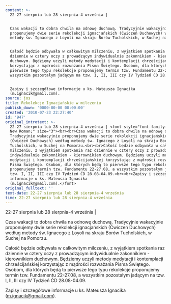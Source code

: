 ```yaml
---
content: >-
  22-27 sierpnia lub 28 sierpnia-4 września | 


  Czas wakacji to dobra chwila na odnowę duchową. Tradycyjnie wakacyjnie
  proponujemy dwie serie rekolekcji ignacjańskich (Ćwiczeń Duchowych) według
  metody św. Ignacego z Loyoli na skraju Borów Tucholskich, w Suchej na Pomorzu.


  Całość będzie odbywała w całkowitym milczeniu, z wyjątkiem spotkania raz
  dziennie w cztery oczy z prowadzącym indywidualnie zakonnikiem - kierownikiem
  duchowym. Będziemy uczyli metody medytacji i kontemplacji chrześcijańskiej
  korzystając z mądrości rozważania Pisma Świętego. Osobom, dla których będą to
  pierwsze tego typu rekolekcje proponujemy termin tzw. Fundamentu 22-27.08, a
  wszystkim pozostałym jadącym na tzw. I, II, III czy IV Tydzień ĆD 28.08-04.09.


  Zapisy i szczegółowe informacje u ks. Mateusza Ignacika
  (m.ignacik@gmail.com).                  
source: jos
title: Rekolekcje Ignacjańskie w milczeniu
publish_down: '0000-00-00 00:00:00'
created: '2010-07-23 22:27:40'
id: '947'
original_introtext: >-
  22-27 sierpnia lub 28 sierpnia-4 września | <font style="font-family: Times
  New Roman;" size="3"><br><br>Czas wakacji to dobra chwila na odnowę duchową.
  Tradycyjnie wakacyjnie proponujemy dwie serie rekolekcji ignacjańskich
  (Ćwiczeń Duchowych) według metody św. Ignacego z Loyoli na skraju Borów
  Tucholskich, w Suchej na Pomorzu.<br><br>Całość będzie odbywała w całkowitym
  milczeniu, z wyjątkiem spotkania raz dziennie w cztery oczy z prowadzącym
  indywidualnie zakonnikiem - kierownikiem duchowym. Będziemy uczyli metody
  medytacji i kontemplacji chrześcijańskiej korzystając z mądrości rozważania
  Pisma Świętego. Osobom, dla których będą to pierwsze tego typu rekolekcje
  proponujemy termin tzw. Fundamentu 22-27.08, a wszystkim pozostałym jadącym na
  tzw. I, II, III czy IV Tydzień ĆD 28.08-04.09.<br><br>Zapisy i szczegółowe
  informacje u ks. Mateusza Ignacika
  (m.ignacik@gmail.com).</font>                  
original_fulltext: ''
text-date: 22-27 sierpnia lub 28 sierpnia-4 września
time: 22-27 sierpnia lub 28 sierpnia-4 września
---
```

22-27 sierpnia lub 28 sierpnia-4 września | 

Czas wakacji to dobra chwila na odnowę duchową. Tradycyjnie wakacyjnie proponujemy dwie serie rekolekcji ignacjańskich (Ćwiczeń Duchowych) według metody św. Ignacego z Loyoli na skraju Borów Tucholskich, w Suchej na Pomorzu.

Całość będzie odbywała w całkowitym milczeniu, z wyjątkiem spotkania raz dziennie w cztery oczy z prowadzącym indywidualnie zakonnikiem - kierownikiem duchowym. Będziemy uczyli metody medytacji i kontemplacji chrześcijańskiej korzystając z mądrości rozważania Pisma Świętego. Osobom, dla których będą to pierwsze tego typu rekolekcje proponujemy termin tzw. Fundamentu 22-27.08, a wszystkim pozostałym jadącym na tzw. I, II, III czy IV Tydzień ĆD 28.08-04.09.

Zapisy i szczegółowe informacje u ks. Mateusza Ignacika (m.ignacik@gmail.com).                  

<!--{{json:{"created_date":"2010-07-23 22:27:40","publish_down":"0000-00-00 00:00:00","id":"947"}}}-->